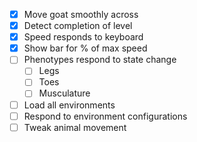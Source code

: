 - [x] Move goat smoothly across
- [x] Detect completion of level
- [x] Speed responds to keyboard
- [x] Show bar for % of max speed
- [ ] Phenotypes respond to state change
  - [ ] Legs
  - [ ] Toes
  - [ ] Musculature
- [ ] Load all environments
- [ ] Respond to environment configurations
- [ ] Tweak animal movement

